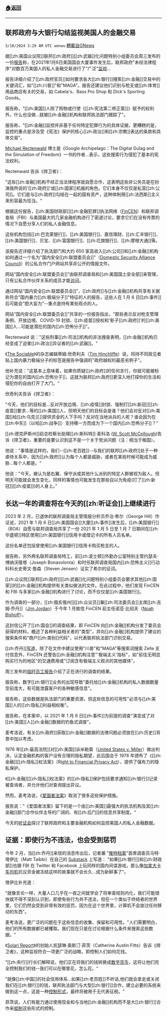 ###  [:house:返回](README.md)
---


## 联邦政府与大银行勾结监视美国人的金融交易
`3/10/2024 3:29 AM UTC wenwu` [轉載自GNews](https://gnews.org/articles/2380739)

据[[zh:美国众议院]]联邦[[zh:政府]][[zh:武器]]化问题特别小组委员会周三发布的一份[报告](https://judiciary.house.gov/sites/evo-subsites/republicans-judiciary.house.gov/files/evo-media-document/How-Federal-Law-Enforcement-Commandeered-Financial-Institutions-to-Spy.pdf)称，在2021年1月6日美国国会大厦事件发生后，联邦政府"未经法律程序"对数百万美国人的私人金融交易进行了"广泛"[监视](https://judiciary.house.gov/media/press-releases/new-report-exposes-massive-government-surveillance-americans-financial-data)...

报告详细介绍了[[zh:政府官员]]如何要求各大[[zh:银行]]搜索[[zh:金融]]交易中的关键词汇，如"[[zh:川普]]"和"MAGA"。报告还建议他们识别与枪支或[[zh:体育]]用品商店有关的交易，如 Cabela's、Bass Pro Shop 和 Dick's Sporting Goods。

报告称，"[[zh:美国]]人除了购物或行使《[[zh:宪法第二修正案]]》赋予的权利外，什么也没做...就被[[zh:金融]]机构和联邦执法部门跟踪了"。

报告称，"[[zh:金融]]监控并非基于任何特定犯罪行为的具体证据，更糟糕的是，监控的重点是涉及受《宪法》保护的核心[[zh:政治]]和[[zh:宗教]]表达的条款和具体交易"。

[Michael Rectenwald](https://www.michaelrectenwald.com/) 博士是《Google Archipelago：The Digital Gulag and the Simulation of Freedom》一书的作者...表示，这些搜索行为侵犯了基本的宪法权利。

Rectenwald 告诉《捍卫者》：

"这些[[zh:金融]]机构不经正当法律程序就自愿合作，这表明这些非公务员是在扮演我所说的'[[zh:政府]]'或[[zh:国家]]机器的角色。它们本身不仅仅是私营[[zh:公司]]。它们是与[[zh:政府]]勾结在一起的国有资产，这种体制用[[zh:法西斯]]主义来形容最为恰当。“

根据这份报告，[[zh:美国财政部]][[zh:金融犯罪]]执法网络（[FinCEN](https://www.fincen.gov/)）和联邦调查局（FBI）与美国最大的几家金融机构进行了密道讨论，要求它们在没有传票的情况下自愿分享人们的私人金融信息。

这些机构包括[[zh:巴克莱银行]]、[[zh:美国银行]]、嘉信理财、[[zh:汇丰银行]]、[[zh:美国银行]]、贝宝、[[zh:富国银行]]、[[zh:花旗银行]]、[[zh:摩根大通]]等。

该报告还详细介绍了执法部门和大约 650 家高收入[[zh:公司]]和[[zh:金融]]机构如何通过一个名为"国内安全[[zh:联盟委员会]]"（[Domestic Security Alliance Council](https://www.dsac.gov/about)）的公私合作门户网站共享非公开的情报文件。

网站“国内安全[[zh:联盟委员会]]”由联邦调查局和[[zh:美国国土安全部]]来管理，只有公私合作伙伴关系的成员才能[访问](https://x.com/RealPatrickWebb/status/1765773810551210276?s=20)。

通过网站“国内安全[[zh:联盟委员会]]”，[[zh:政府]]与[[zh:金融]]机构共享有关据称符合"国内暴力[[zh:极端分子]]"特征的人的报告，这些人在 1 月 6 日[[zh:事件]]后可能会"胆大妄为"--重点是持有某些观点的人。

网站“国内安全[[zh:联盟委员会]]”共享的一份报告指出，"那些表示反对枪支管理条例、开放边境、COVID-19 封锁、[[zh:疫苗]]授权和'影子[[zh:政府]]'的[[zh:美国]]人...可能是潜在的国内[[zh:恐怖分子]]"。

Rectenwald 说："这些刑事[[zh:司法]]机构的非法搜查表明，[[zh:金融]]机构已经变成了迫害[[zh:政治]]异议者的[[zh:武器]]。“

《[The Sociable](https://sociable.co/)》的杂志编辑蒂姆·欣奇利夫（[Tim Hinchliffe](https://sociable.co/author/timmy/)）说，将持不同政见者贴上国内暴力极端分子的标签是报告中强调的"政府越权的最恶劣例子"。

他补充说："这基本上意味着，如果你质疑[[zh:政府]]的任何言行，你就可能被标记为潜在的国内[[zh:恐怖分子]]，这就为联邦[[zh:政府]]更深入地打探你的生活和侵犯你的自由打开了大门。“

欣奇利夫告诉《捍卫者》：

"今天，他们的目标是...反对开放边境、[[zh:疫情]]封锁、强制打[[zh:新冠]][[zh:疫苗]]要求...等的[[zh:美国]]人，但明天他们的目标会是谁？他们会对反对[[zh:美国]]给[[zh:乌克兰]]提供资金的人下手吗？反对在当地派兵的人呢？谁会因为在[[zh:中东]]（以哈[[zh:战争]]）支持哪一方而成为下一个国内[[zh:恐怖分子]]？“

[[zh:德克萨斯州]]前总检察长助理[[zh:斯科特]]·麦科洛 ([W. Scott McCollough](https://childrenshealthdefense.org/chd-conference/w-scott-mccollough-j-d/))告诉《捍卫者》，重要的是要认识到这不是一个关于党派问题（注：相当于叛国）。

他说："事情是这样的，我们--[[zh:老百姓]]--与我们的联邦[[zh:政府]]处于一种虐待关系中，因为[[zh:政府]]认为每个人都是威胁，或者在某些时候可能成为威胁...每个人都是。“

他说："今天，被认为是右翼、保守派或其他什么派别的特定人群被视为敌人。但明天可能就会发生变化，同样的事情也可能发生在那些自以为免疫(打了[[zh:新冠]][[zh:疫苗]])的人身上。”


## 长达一年的调查将在今天的[[zh:听证会]]上继续进行

2023 年 2 月，已退休的联邦调查局主管情报分析员乔治·希尔（George Hill）作证说，2021 年 1 月 6 日[[zh:美国国会]]大厦[[zh:事件]]发生后，[[zh:美国银行]]（BOA）自愿与联邦调查局共享了一份 2021 年 1 月 5 日至 1 月 7 日期间在[[zh:华盛顿]]特区使用[[zh:美国银行]]信用卡或借记卡的所有人员名单。

这份名单还包括曾使用[[zh:美国银行]]信用卡购买枪支的人。

报告称，另外两名联邦调查局特工，前[[zh:波士顿]]外勤办公室特别主管约瑟夫·博纳沃隆塔（Joseph Bonavolonta）和时任联邦调查局国内[[zh:恐怖主义]]行动科科长史蒂文·詹森（Steven Jensen）证实了希尔的证词。

[[zh:众议院]]联邦[[zh:政府]][[zh:武器]]化问题特别小组委员会要求其他[[zh:国家]]的[[zh:金融]]机构提供有关类似做法的文件。在此过程中，他们发现 FinCEN 和 FBI 与多家[[zh:金融]]机构进行了讨论，而不仅仅是[[zh:美国银行]]。

作为调查的一部分，[[zh:俄亥俄州]][[zh:众议员]]兼[[zh:司法委员会]]主席[[zh:吉姆·乔丹]]（[Jim Jordan](https://thehill.com/homenews/house/4414581-jordan-seeks-answers-from-former-treasury-official-over-flagged-maga-transactions/)）于今年 1 月致信 FinCEN 前主任诺亚·比绍夫（[Noah Bishoff](https://judiciary.house.gov/sites/evo-subsites/republicans-judiciary.house.gov/files/evo-media-document/2024-01-17-jdj-to-bishoff-re-ti-request.pdf)）。

这封信公开了[[zh:国会]]的调查结果，即 FinCEN 向[[zh:金融]]机构分发了委员会获得的材料，概述了各种利益相关者的"类型"，并向[[zh:金融]]机构提供了建议的搜索条件和"商户[[zh:类别]]代码"，以代表联邦执法部门识别交易。

[[zh:乔丹]][写道](https://judiciary.house.gov/sites/evo-subsites/republicans-judiciary.house.gov/files/evo-media-document/2024-01-17-jdj-to-bishoff-re-ti-request.pdf)，除了在文件中建议使用"川普"和"MAGA"等搜索词搜索 Zelle 支付信息外，FinCEN 还警告[[zh:金融]]机构注意"'极端主义'指标"，如"前往无明显购买行为的地区"的交通费用或"订阅含有极端主义观点的其他媒体"。

周三发布的[临时员工报告](https://judiciary.house.gov/sites/evo-subsites/republicans-judiciary.house.gov/files/evo-media-document/How-Federal-Law-Enforcement-Commandeered-Financial-Institutions-to-Spy.pdf)介绍了正在进行的调查的结果。

报告称，数字[[zh:银行]]业务的出现导致"委托给[[zh:金融]]机构的私人数据数量空前庞大，有可能泄露客户的各种敏感信息"。

报告称，这些数据是执法部门的重要资源，但这些信息的可用性"必须与[[zh:美国]]人的[[zh:隐私]]利益相权衡"。

报告称，在本案中，以 2021 年 1 月 6 日[[zh:事件]]为前提的调查"演变成了对[[zh:美国]]人[[zh:金融]]数据的钓鱼式调查"。

麦考洛说，有关[[zh:政府]]获取[[zh:金融]]数据的法律问题必须放在[[zh:历史]]背景中加以考虑。

1976 年[[zh:最高法院]]对[[zh:美国]]诉米勒案（[United States v. Miller](https://caselaw.findlaw.com/court/us-supreme-court/425/435.html)）做出判决，认定金融机构的客户没有合理的隐私期望，此后国会于 1978 年颁布了《[[zh:金融]][[zh:隐私]]权法案》（R[ight to Financial Privacy Act](https://www.fdic.gov/resources/supervision-and-examinations/consumer-compliance-examination-manual/documents/8/viii-3-1.pdf)），提供了强有力的隐私保护。

《[[zh:金融]][[zh:隐私]]权法案》的[[zh:隐私]]保护包括要求通知[[zh:银行]]记录被查询者，并允许他们对查询提出异议。

然而，麦考洛说，《[爱国者法案](https://www.history.com/topics/21st-century/patriot-act)》取消了很多这些保护措施。

报告说："《爱国者法案》留下的是一个由[[zh:美国]]最强大的执法机构及其[[zh:金融]]部门合作伙伴主导的广阔的、有[[zh:后门]]的信息共享制度。“

今天的[听证会](https://boxcast.tv/view-embed/hearing-on-the-weaponization-of-the-federal-government-financial-surveillance--big-banks--mar-7-vqyg3ostahzevagyblmx)探讨了联邦政府和主要金融机构如何监控美国人的私人金融数据。


## 证据：即使行为不违法，也会受到惩罚

今年 2 月，当[[zh:乔丹]]来信的消息传出后，记者兼 "[推特档案](https://childrenshealthdefense.org/defender/twitter-files-censorship-industrial-complex/)"首席调查员马特·塔伊比（Matt Taibbi）在自己的 [Substack](https://www.racket.news/p/financial-big-brother-is-watching) 上写道：
"如果[[zh:银行]]和[[zh:财政部]]也跟 FBI 在 Twitter 和 Facebook 上玩同样的国内间谍游戏，那么像[加拿大卡车司机](https://childrenshealthdefense.org/defender/canadian-truckers-big-victory-trudeau-federal-court/)抗议资金被冻结这样的故事就不会长久...成为新鲜事了"。

塔伊比补充道：

"就像言论一样，大量人口几乎在一夜之间就学会了将审查规则内化，我们可能很快就不得不深刻认识到，即使有些行为并不违法，但在一个类似于终结者的世界里，它们仍然会受到非常有效的惩罚，因为在这个世界里，计算机不会放过任何移动的东西"。

麦考洛说，更广泛的问题在于这些信息的收集、保留和可用性。"人们需要明白，他们的所有数据都已被攫取。我们现在只是在讨论根据什么条件来搜索这些数据。“

《[Solari Report](https://home.solari.com/)》的创始人凯瑟琳·奥斯汀·菲茨（Catherine Austin Fitts）告诉《捍卫者》，这种监视符合一项更广泛的战略，即控制人们如何花钱。

"[[zh:央行]]行长们解释说，他们正在将我们的钱转换成[数字货币](https://live.solari.com/w/p/fB7tHdYRypjkPvZSxvEUBU)，这将让他们完全控制我们的钱--我们可以在哪里花，怎么花。“

"就像[[zh:中国]]的社会信用体系...如果[[zh:老百姓]]不听话,他们就会拿走或关闭我们在[[zh:银行]]的钱，联邦执法部门与大型[[zh:银行]]合作，建立必要的系统来做到这一点，这是一种[控制形式](https://live.childrenshealthdefense.org/chd-tv/shows/good-morning-chd/digital-currency-control/?_ga=2.259876938.1382846473.1710027717-191731232.1694990738)，最终将被用于无代表征税。"

菲茨说，人们有能力通过使用现金和与当地[[zh:金融]]机构而不是大[[zh:银行]]合作来[抵制](https://ft2freedom.solari.com/)这些形式的控制。
